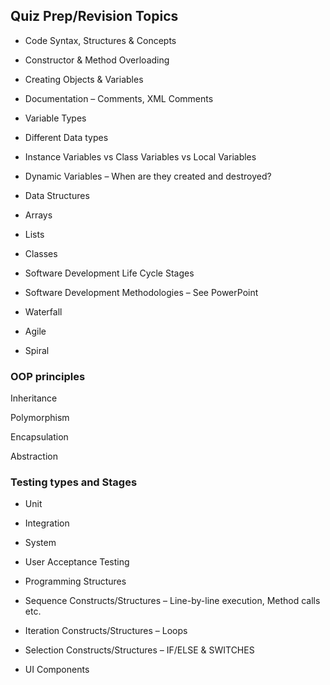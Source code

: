 ## Quiz Prep/Revision Topics

- Code Syntax, Structures & Concepts

- Constructor & Method Overloading

- Creating Objects & Variables

- Documentation – Comments, XML Comments

- Variable Types

- Different Data types

- Instance Variables vs Class Variables vs Local Variables

- Dynamic Variables – When are they created and destroyed?

- Data Structures

- Arrays

- Lists

- Classes

- Software Development Life Cycle Stages

- Software Development Methodologies – See PowerPoint

- Waterfall

- Agile

- Spiral


### OOP principles

Inheritance

Polymorphism

Encapsulation

Abstraction

### Testing types and Stages

- Unit

- Integration

- System

- User Acceptance Testing

- Programming Structures

- Sequence Constructs/Structures – Line-by-line execution, Method calls etc.

- Iteration Constructs/Structures – Loops

- Selection Constructs/Structures – IF/ELSE & SWITCHES

- UI Components